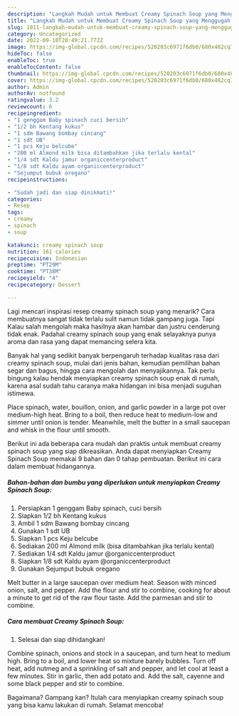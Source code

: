 ```yaml
---
description: "Langkah Mudah untuk Membuat Creamy Spinach Soup yang Menggugah Selera, Buat Buka Puasa Enak"
title: "Langkah Mudah untuk Membuat Creamy Spinach Soup yang Menggugah Selera, Buat Buka Puasa Enak"
slug: 1811-langkah-mudah-untuk-membuat-creamy-spinach-soup-yang-menggugah-selera-buat-buka-puasa-enak
category: Uncategorized
date: 2022-09-18T20:49:21.772Z
image: https://img-global.cpcdn.com/recipes/520203c6971f6db0/680x482cq70/creamy-spinach-soup-foto-resep-utama.jpg
hideToc: false
enableToc: true
enableTocContent: false
thumbnail: https://img-global.cpcdn.com/recipes/520203c6971f6db0/680x482cq70/creamy-spinach-soup-foto-resep-utama.jpg
cover: https://img-global.cpcdn.com/recipes/520203c6971f6db0/680x482cq70/creamy-spinach-soup-foto-resep-utama.jpg
author: Admin
authorAv: notfound
ratingvalue: 3.2
reviewcount: 6
recipeingredient:
- "1 genggam Baby spinach cuci bersih"
- "1/2 bh Kentang kukus"
- "1 sdm Bawang bombay cincang"
- "1 sdt UB"
- "1 pcs Keju belcube"
- "200 ml Almond milk bisa ditambahkan jika terlalu kental"
- "1/4 sdt Kaldu jamur organiccenterproduct"
- "1/8 sdt Kaldu ayam organiccenterproduct"
- "Sejumput bubuk oregano"
recipeinstructions:

- "Sudah jadi dan siap dinikmati!"
categories:
- Resep
tags:
- creamy
- spinach
- soup

katakunci: creamy spinach soup 
nutrition: 161 calories
recipecuisine: Indonesian
preptime: "PT29M"
cooktime: "PT38M"
recipeyield: "4"
recipecategory: Dessert

---
```



Lagi mencari inspirasi resep creamy spinach soup yang menarik? Cara membuatnya sangat tidak terlalu sulit namun tidak gampang juga. Tapi Kalau salah mengolah maka hasilnya akan hambar dan justru cenderung tidak enak. Padahal creamy spinach soup yang enak selayaknya punya aroma dan rasa yang dapat memancing selera kita.


Banyak hal yang sedikit banyak berpengaruh terhadap kualitas rasa dari creamy spinach soup, mulai dari jenis bahan, kemudian pemilihan bahan segar dan bagus, hingga cara mengolah dan menyajikannya. Tak perlu bingung kalau hendak menyiapkan creamy spinach soup enak di rumah, karena asal sudah tahu caranya maka hidangan ini bisa menjadi suguhan istimewa.

Place spinach, water, bouillon, onion, and garlic powder in a large pot over medium-high heat. Bring to a boil, then reduce heat to medium-low and simmer until onion is tender. Meanwhile, melt the butter in a small saucepan and whisk in the flour until smooth.


Berikut ini ada beberapa cara mudah dan praktis untuk membuat creamy spinach soup yang siap dikreasikan. Anda dapat menyiapkan Creamy Spinach Soup memakai 9 bahan dan 0 tahap pembuatan. Berikut ini cara dalam membuat hidangannya.

<!--inarticleads1-->

##### Bahan-bahan dan bumbu yang diperlukan untuk menyiapkan Creamy Spinach Soup:

1. Persiapkan 1 genggam Baby spinach, cuci bersih
1. Siapkan 1/2 bh Kentang kukus
1. Ambil 1 sdm Bawang bombay cincang
1. Gunakan 1 sdt UB
1. Siapkan 1 pcs Keju belcube
1. Sediakan 200 ml Almond milk (bisa ditambahkan jika terlalu kental)
1. Sediakan 1/4 sdt Kaldu jamur @organiccenterproduct
1. Siapkan 1/8 sdt Kaldu ayam @organiccenterproduct
1. Gunakan Sejumput bubuk oregano


Melt butter in a large saucepan over medium heat. Season with minced onion, salt, and pepper. Add the flour and stir to combine, cooking for about a minute to get rid of the raw flour taste. Add the parmesan and stir to combine. 

<!--inarticleads2-->

##### Cara membuat Creamy Spinach Soup:


1. Selesai dan siap dihidangkan!

Combine spinach, onions and stock in a saucepan, and turn heat to medium high. Bring to a boil, and lower heat so mixture barely bubbles. Turn off heat, add nutmeg and a sprinkling of salt and pepper, and let cool at least a few minutes. Stir in garlic, then add potato and. Add the salt, cayenne and some black pepper and stir to combine. 

Bagaimana? Gampang kan? Itulah cara menyiapkan creamy spinach soup yang bisa kamu lakukan di rumah. Selamat mencoba!
